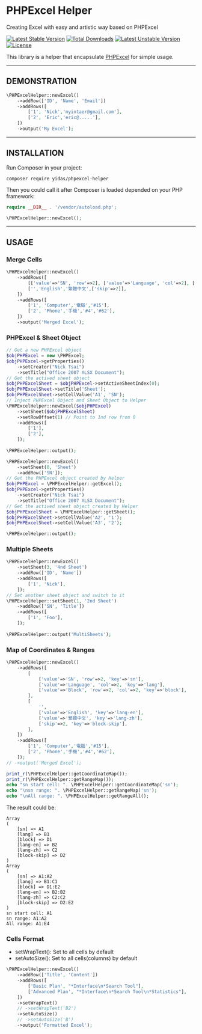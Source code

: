 PHPExcel Helper
===============

Creating Excel with easy and artistic way based on PHPExcel

[![Latest Stable Version](https://poser.pugx.org/yidas/phpexcel-helper/v/stable?format=flat-square)](https://packagist.org/packages/yidas/phpexcel-helper)
[![Total Downloads](https://poser.pugx.org/yidas/phpexcel-helper/downloads?format=flat-square)](https://packagist.org/packages/yidas/phpexcel-helper)
[![Latest Unstable Version](https://poser.pugx.org/yidas/phpexcel-helper/v/unstable?format=flat-square)](https://packagist.org/packages/yidas/phpexcel-helper)
[![License](https://poser.pugx.org/yidas/phpexcel-helper/license?format=flat-square)](https://packagist.org/packages/yidas/phpexcel-helper)

This library is a helper that encapsulate [PHPExcel](https://github.com/PHPOffice/PHPExcel/blob/1.8/Classes/PHPExcel/Worksheet.php) for simple usage.

---

DEMONSTRATION
-------------

```php
\PHPExcelHelper::newExcel()
    ->addRow(['ID', 'Name', 'Email'])
    ->addRows([
        ['1', 'Nick','myintaer@gmail.com'],
        ['2', 'Eric','eric@.....'],
    ])
    ->output('My Excel');
```

---

INSTALLATION
------------

Run Composer in your project:

    composer require yidas/phpexcel-helper
    
Then you could call it after Composer is loaded depended on your PHP framework:

```php
require __DIR__ . '/vendor/autoload.php';

\PHPExcelHelper::newExcel();
```
    
---

USAGE
-----

### Merge Cells

```php
\PHPExcelHelper::newExcel()
    ->addRows([
        [['value'=>'SN', 'row'=>2], ['value'=>'Language', 'col'=>2], ['value'=>'Block', 'row'=>2, 'col'=>2]],
        ['','English','繁體中文',['skip'=>2]],
    ])
    ->addRows([
        ['1', 'Computer','電腦','#15'],
        ['2', 'Phone','手機','#4','#62'],
    ])
    ->output('Merged Excel');
```

### PHPExcel & Sheet Object

```php
// Get a new PHPExcel object
$objPHPExcel = new \PHPExcel;
$objPHPExcel->getProperties()
    ->setCreator("Nick Tsai")
    ->setTitle("Office 2007 XLSX Document");
// Get the actived sheet object
$objPHPExcelSheet = $objPHPExcel->setActiveSheetIndex(0);
$objPHPExcelSheet->setTitle('Sheet');
$objPHPExcelSheet->setCellValue('A1', 'SN');
// Inject PHPExcel Object and Sheet Object to Helper
\PHPExcelHelper::newExcel($objPHPExcel)
    ->setSheet($objPHPExcelSheet)
    ->setRowOffset(1) // Point to 1nd row from 0
    ->addRows([
        ['1'],
        ['2'],
    ]);
    
\PHPExcelHelper::output();
```

```php
\PHPExcelHelper::newExcel()
    ->setSheet(0, 'Sheet')
    ->addRow(['SN']);
// Get the PHPExcel object created by Helper
$objPHPExcel = \PHPExcelHelper::getExcel();
$objPHPExcel->getProperties()
    ->setCreator("Nick Tsai")
    ->setTitle("Office 2007 XLSX Document");
// Get the actived sheet object created by Helper
$objPHPExcelSheet = \PHPExcelHelper::getSheet();
$objPHPExcelSheet->setCellValue('A2', '1');
$objPHPExcelSheet->setCellValue('A3', '2');

\PHPExcelHelper::output();
```

### Multiple Sheets

```php
\PHPExcelHelper::newExcel()
    ->setSheet(3, '4nd Sheet')
    ->addRow(['ID', 'Name'])
    ->addRows([
        ['1', 'Nick'],
    ]);
// Set another sheet object and switch to it    
\PHPExcelHelper::setSheet(1, '2nd Sheet')
    ->addRow(['SN', 'Title'])
    ->addRows([
        ['1', 'Foo'],
    ]);
    
\PHPExcelHelper::output('MultiSheets');
```

### Map of Coordinates & Ranges

```php
\PHPExcelHelper::newExcel()
    ->addRows([
        [
            ['value'=>'SN', 'row'=>2, 'key'=>'sn'], 
            ['value'=>'Language', 'col'=>2, 'key'=>'lang'], 
            ['value'=>'Block', 'row'=>2, 'col'=>2, 'key'=>'block'],
        ],
        [   
            '',
            ['value'=>'English', 'key'=>'lang-en'],
            ['value'=>'繁體中文', 'key'=>'lang-zh'],
            ['skip'=>2, 'key'=>'block-skip'],
        ],
    ])
    ->addRows([
        ['1', 'Computer','電腦','#15'],
        ['2', 'Phone','手機','#4','#62'],
    ]);
// ->output('Merged Excel');  

print_r(\PHPExcelHelper::getCoordinateMap());
print_r(\PHPExcelHelper::getRangeMap());
echo "sn start cell: ". \PHPExcelHelper::getCoordinateMap('sn');
echo "\nsn range: ". \PHPExcelHelper::getRangeMap('sn');
echo "\nAll range: ". \PHPExcelHelper::getRangeAll();
```

The result could be:

```
Array
(
    [sn] => A1
    [lang] => B1
    [block] => D1
    [lang-en] => B2
    [lang-zh] => C2
    [block-skip] => D2
)
Array
(
    [sn] => A1:A2
    [lang] => B1:C1
    [block] => D1:E2
    [lang-en] => B2:B2
    [lang-zh] => C2:C2
    [block-skip] => D2:E2
)
sn start cell: A1
sn range: A1:A2
All range: A1:E4
```

### Cells Format

* setWrapText(): Set to all cells by default
* setAutoSize(): Set to all cells(columns) by default

```php
\PHPExcelHelper::newExcel()
    ->addRow(['Title', 'Content'])
    ->addRows([
        ['Basic Plan', "*Interface\n*Search Tool"],
        ['Advanced Plan', "*Interface\n*Search Tool\n*Statistics"],
    ])
    ->setWrapText()
    // ->setWrapText('B2')
    ->setAutoSize()
    // ->setAutoSize('B')
    ->output('Formatted Excel');  
```

